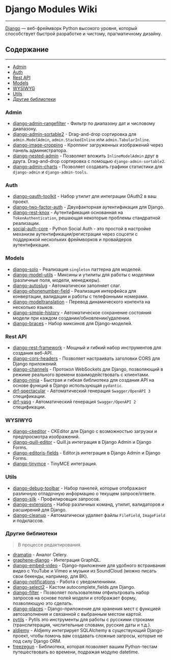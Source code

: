 # Django Modules Wiki

---
 
[Django](https://github.com/django/django) — веб-фреймворк Python высокого уровня, который способствует быстрой разработке и чистому, прагматичному дизайну.

## Содержание

---

- [Admin](#admin)
- [Auth](#auth)
- [Rest API](#rest-api)
- [Models](#models)
- [WYSIWYG](#wysiwyg)
- [Utils](#utils)
- [Другие библиотеки](#другие-библиотеки)

### Admin
- [django-admin-rangefilter](https://github.com/silentsokolov/django-admin-rangefilter/) - Фильтр по диапазону дат и числовому диапазону.
- [django-admin-sortable2](https://github.com/jrief/django-admin-sortable2/) - Drag-and-drop сортировка для `admin.ModelAdmin`, `admin.StackedInline` или `admin.TabularInline`.
- [django-image-cropping](https://github.com/jonasundderwolf/django-image-cropping/) - Кроппинг загруженных изображений через панель администратора.
- [django-nested-admin](https://github.com/theatlantic/django-nested-admin/) - Позволяет вложить `InlineModelAdmin` друг в друга. Drag-and-drop сортировка с помощью `django-admin-sortable2`.
- [django-admin-charts](https://pypi.org/project/django-admin-charts/) - Позволяет создавать графики статистики для `django-admin` и `django-admin-tools`.

### Auth
- [django-oauth-toolkit](https://github.com/jazzband/django-oauth-toolkit/) - Набор утилит для интеграции OAuth2 в ваш проект.
- [django-two-factor-auth](https://github.com/jazzband/django-two-factor-auth/) - Двухфакторная аутентификация для Django.
- [django-rest-knox](https://github.com/James1345/django-rest-knox/) - Аутентификация основанная на `TokenAuthentication`, решающая некоторые проблемы стандратной реализации.
- [social-auth-core](https://github.com/python-social-auth/social-core) - Python Social Auth - это простой в настройке механизм аутентификации/регистрации через соцсети с поддержкой нескольких фреймворков и провайдеров аутентификации.
  
### Models
- [django-solo](https://github.com/lazybird/django-solo/) - Реализация `singleton` паттерна для моделей.
- [django-model-utils](https://github.com/jazzband/django-model-utils/) - Миксины и утилиты для работы с моделями (различные поля, модели, менеджеры).
- [django-autoslug](https://github.com/justinmayer/django-autoslug/) - Автоматически заполняет слаг.
- [django-phonenumber-field](https://github.com/stefanfoulis/django-phonenumber-field/) - Реализация интерфейса для конвертации, валидации и работы с телефонными номерами.
- [django-modeltranslation](https://django-modeltranslation.readthedocs.io/) - Перевод динамического контента на несколько языков.
- [django-simple-history](https://github.com/jazzband/django-simple-history/) - Автоматическое сохранение состояния модели при каждом создании/обновлении/удалении.
- [django-braces](https://django-braces.readthedocs.io/en/latest/) - Набор миксинов для Django-моделей.

### Rest API
- [django-rest-framework](https://github.com/encode/django-rest-framework/) - Мощный и гибкий набор инструментов для создания веб-API.
- [django-cors-headers](https://github.com/adamchainz/django-cors-headers) - Позволяет настраивать заголовки CORS для Django приложений.
- [django-channels](https://github.com/django/channels/) - Протокол WebSockets для Django, позволяющий в режиме реального времени взаимодействовать с клиентами.
- [django-ninja](https://github.com/vitalik/django-ninja/) - Быстрая и гибкая библиотека для создания API на основе функций в Django использующая `pydantic`.
- [drf-spectacular](https://github.com/tfranzel/drf-spectacular/) - Автоматический генерация `Swagger/OpenAPI 3` спецификации.
- [drf-yasg](https://github.com/axnsan12/drf-yasg) - Автоматический генерация `Swagger/OpenAPI 2` спецификации.

### WYSIWYG
- [django-ckeditor](https://github.com/django-ckeditor/django-ckeditor/) - CKEditor для Django с возможностью загрузки и предпросмотра изображений.
- [django-quill-editor](https://github.com/LeeHanYeong/django-quill-editor/) - Quill.js интеграция в Django Admin и Django Forms.
- [django-editorjs-fields](https://github.com/2ik/django-editorjs-fields/) - Editor.js интеграция в Django Admin и Django Forms.
- [django-tinymce](https://github.com/jazzband/django-tinymce/) - TinyMCE интеграция.

### Utils
- [django-debug-toolbar](https://github.com/jazzband/django-debug-toolbar/) - Набор панелей, которые отображают различную отладочную информацию о текущем запросе/ответе.
- [django-silk](https://github.com/jazzband/django-silk/) - Профилировщик запросов.
- [django-extensions](https://github.com/django-extensions/django-extensions/) - Набор различных команд, утилит, валидаторов и расширений для Django.
- [django-cleanup](https://github.com/un1t/django-cleanup) - Автоматически удаляет файлы `FileField`, `ImageField` и подклассов.


### Другие библиотеки
> В процессе редактирования.
- [dramatiq](https://dramatiq.io/) - Аналог Celery.                                                                                                                      
- [graphene-django](https://github.com/graphql-python/graphene-django) - Интеграция GraphQL.
- [django-embed-video](https://django-embed-video.readthedocs.io/) - Django-приложение для удобного встраивания видео с YouTube и Vimeo и музыки из SoundCloud (можно писать свои бекенды, например, для ВК).
- [django-notifications](https://github.com/django-notifications/django-notifications) - Работа с уведомлениями.
- [django-select2](https://django-select2.readthedocs.io/) - Кастом autocomplete_fields для Django.
- [django-filter](https://django-filter.readthedocs.io/en/stable/) - Позволяет пользователям отфильтровать набор запросов на основе полей модели и отображает форму, позволяющую это сделать.
- [django-places](https://github.com/oscarmcm/django-places) - Django-приложение для хранения мест с функцией автозаполнения и связанной с выбранным местом картой.
- [pytils](https://github.com/last-partizan/pytils) - Pytils это инструменты для работы с русскими строками (транслитерация, числительные словами, русские даты и т.д.).
- [aldjemy](https://github.com/aldjemy/aldjemy) - Aldjemy интегрирует SQLAlchemy в существующий Django-проект, чтобы помочь вам создавать сложные запросы, которые не под силу Django ORM.
- [freezegun](https://github.com/spulec/freezegun) - Библиотека, которая позволяет вашим Python-тестам путешествовать во времени, подражая модулю datetime.
